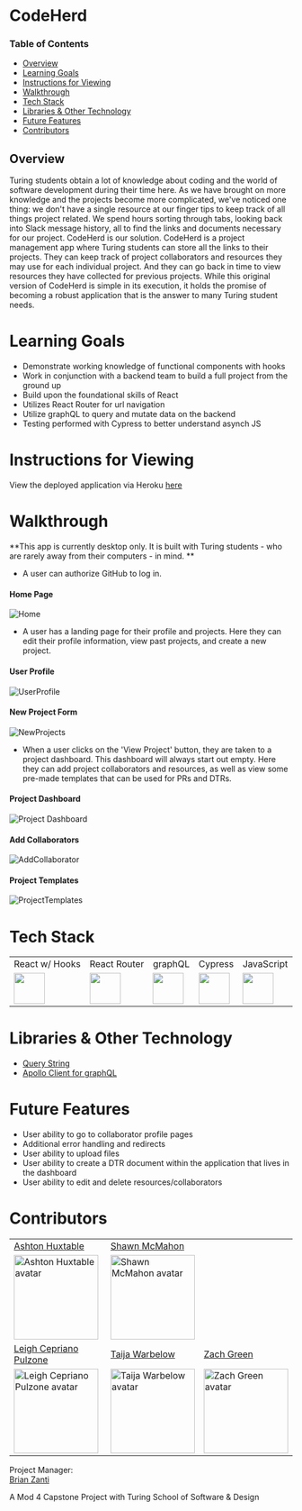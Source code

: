 # CodeHerd

### Table of Contents
- [Overview](#overview)
- [Learning Goals](#learning-goals)
- [Instructions for Viewing](#instructions-for-viewing)
- [Walkthrough](#walkthrough)
- [Tech Stack](#tech-stack)
- [Libraries & Other Technology](#libraries-&-other-technology)
- [Future Features](#future-features)
- [Contributors](#contributors)


## Overview

Turing students obtain a lot of knowledge about coding and the world of software development during their time here. As we have brought on more knowledge and the projects become more complicated, we've noticed one thing: we don't have a single resource at our finger tips to keep track of all things project related. We spend hours sorting through tabs, looking back into Slack message history, all to find the links and documents necessary for our project. CodeHerd is our solution. CodeHerd is a project management app where Turing students can store all the links to their projects. They can keep track of project collaborators and resources they may use for each individual project. And they can go back in time to view resources they have collected for previous projects. While this original version of CodeHerd is simple in its execution, it holds the promise of becoming a robust application that is the answer to many Turing student needs. 

# Learning Goals
  * Demonstrate working knowledge of functional components with hooks
  * Work in conjunction with a backend team to build a full project from the ground up
  * Build upon the foundational skills of React  
  * Utilizes React Router for url navigation
  * Utilize graphQL to query and mutate data on the backend
  * Testing performed with Cypress to better understand asynch JS
  
# Instructions for Viewing

 View the deployed application via Heroku [here](https://codeherd.herokuapp.com/)
  


# Walkthrough
   **This app is currently desktop only. It is built with Turing students - who are rarely away from their computers - in mind. **
  
- A user can authorize GitHub to log in.
 
 #### Home Page

![Home](https://user-images.githubusercontent.com/78318468/132722476-28cabd93-a4ca-4e2d-9c76-7130b7d30cc5.gif)


 
- A user has a landing page for their profile and projects. Here they can edit their profile information, view past projects, and create a new project.
 #### User Profile
  

![UserProfile](https://user-images.githubusercontent.com/78318468/132723581-27de1db2-8cc2-4704-a137-42299e5cbebd.gif)
 
 
 #### New Project Form 
 
 
![NewProjects](https://user-images.githubusercontent.com/78318468/132724507-7478f2db-5bc0-424d-9250-bf9339f25218.gif)


  
- When a user clicks on the 'View Project' button, they are taken to a project dashboard. This dashboard will always start out empty. Here they can add project collaborators and resources, as well as view some pre-made templates that can be used for PRs and DTRs.

 #### Project Dashboard
 
 
 ![Project Dashboard](https://user-images.githubusercontent.com/78318468/132725971-3067c8b8-b135-4351-8867-f6470f395325.gif)

 
 
 #### Add Collaborators
  
 
![AddCollaborator](https://user-images.githubusercontent.com/78318468/132726010-5b176f39-11c0-4576-aaa0-f7352ee9fff3.gif)

 
 
 
 #### Project Templates

 
 ![ProjectTemplates](https://user-images.githubusercontent.com/78318468/132726074-25131f67-e7e2-4ad3-aa01-e3372fae9ca0.gif)

 
  
# Tech Stack
<table>
  <tr>
    <td>React w/ Hooks</td>
    <td>React Router</td>
    <td>graphQL</td>
    <td>Cypress</td>
    <td>JavaScript</td>
  </tr>
  <tr>
    <td><img width="55" src="https://raw.githubusercontent.com/gilbarbara/logos/master/logos/react.svg"/></td>
    <td><img width="55" src="https://raw.githubusercontent.com/gilbarbara/logos/master/logos/react-router.svg"/></td>
    <td><img width="55" src="https://raw.githubusercontent.com/gilbarbara/logos/master/logos/graphql.svg"/></td>
    <td><img width="55" src="https://raw.githubusercontent.com/gilbarbara/logos/master/logos/cypress.svg"/></td>
    <td><img width="55" src="https://raw.githubusercontent.com/gilbarbara/logos/master/logos/javascript.svg"/></td>
  </tr>
</table>
  
 # Libraries & Other Technology
  * [Query String](https://github.com/sindresorhus/query-string)
  * [Apollo Client for graphQL](https://www.apollographql.com/docs/)
  
  
# Future Features 
 
  - User ability to go to collaborator profile pages
  - Additional error handling and redirects 
  - User ability to upload files
  - User ability to create a DTR document within the application that lives in the dashboard
  - User ability to edit and delete resources/collaborators
  
# Contributors
 <table>
  <tr>
    <td><a href="https://github.com/ashton-huxtable">Ashton Huxtable</td>
    <td><a href="https://github.com/shawnmcmahon">Shawn McMahon</td>
  </tr>
  <tr>
    <td><img width="150" height="auto" src="https://avatars.githubusercontent.com/u/78318468?v=4" alt="Ashton Huxtable avatar"/></td>
    <td><img width="150" height="auto" src="https://avatars.githubusercontent.com/u/73731359?v=4" alt="Shawn McMahon avatar"/></td>
  </tr>
  <tr>
    <td><a href="https://github.com/lcpulzone">Leigh Cepriano Pulzone</td>
    <td><a href="https://github.com/twarbelow">Taija Warbelow</td>
    <td><a href="https://github.com/zachjamesgreen">Zach Green</td>
  </tr>
  <tr>
    <td><img width="150" height="auto" src="https://avatars.githubusercontent.com/u/73005101?v=4" alt="Leigh Cepriano Pulzone avatar"/></td>
    <td><img width="150" height="auto" src="https://avatars.githubusercontent.com/u/10294841?v=4" alt="Taija Warbelow avatar"/></td>
    <td><img width="150" height="auto" src="https://avatars.githubusercontent.com/u/7896916?v=4" alt="Zach Green avatar"/></td>
  </tr>
</table>

Project Manager:  
  [Brian Zanti](https://github.com/BrianZanti)
  
  
A Mod 4 Capstone Project with Turing School of Software & Design 
  
